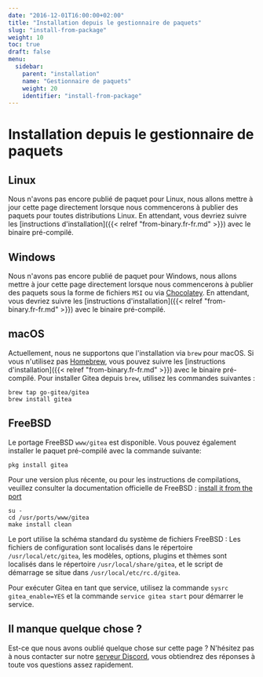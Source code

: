 ```yaml
---
date: "2016-12-01T16:00:00+02:00"
title: "Installation depuis le gestionnaire de paquets"
slug: "install-from-package"
weight: 10
toc: true
draft: false
menu:
  sidebar:
    parent: "installation"
    name: "Gestionnaire de paquets"
    weight: 20
    identifier: "install-from-package"
---
```


# Installation depuis le gestionnaire de paquets

## Linux

Nous n'avons pas encore publié de paquet pour Linux, nous allons mettre à jour cette page directement lorsque nous commencerons à publier des paquets pour toutes distributions Linux. En attendant, vous devriez suivre les [instructions d'installation]({{< relref "from-binary.fr-fr.md" >}}) avec le binaire pré-compilé.

## Windows

Nous n'avons pas encore publié de paquet pour Windows, nous allons mettre à jour cette page directement lorsque nous commencerons à publier des paquets sous la forme de fichiers `MSI` ou via [Chocolatey](https://chocolatey.org/). En attendant, vous devriez suivre les [instructions d'installation]({{< relref "from-binary.fr-fr.md" >}}) avec le binaire pré-compilé.

## macOS

Actuellement, nous ne supportons que l'installation via `brew` pour macOS. Si vous n'utilisez pas [Homebrew](http://brew.sh/), vous pouvez suivre les [instructions d'installation]({{< relref "from-binary.fr-fr.md" >}}) avec le binaire pré-compilé. Pour installer Gitea depuis `brew`, utilisez les commandes suivantes :

```
brew tap go-gitea/gitea
brew install gitea
```

## FreeBSD

Le portage FreeBSD `www/gitea` est disponible.  Vous pouvez également installer le paquet pré-compilé avec la commande suivante:

```
pkg install gitea
```

Pour une version plus récente, ou pour les instructions de compilations, veuillez consulter la documentation officielle de FreeBSD : [install it from the port](https://www.freebsd.org/doc/handbook/ports-using.html)

```
su -
cd /usr/ports/www/gitea
make install clean
```

Le port utilise la schéma standard du système de fichiers FreeBSD : Les fichiers de configuration sont localisés dans le répertoire `/usr/local/etc/gitea`, les modèles, options, plugins et thèmes sont localisés dans le répertoire `/usr/local/share/gitea`, et le script de démarrage se situe dans `/usr/local/etc/rc.d/gitea`.

Pour exécuter Gitea en tant que service, utilisez la commande `sysrc gitea_enable=YES` et la commande `service gitea start` pour démarrer le service.

## Il manque quelque chose ?

Est-ce que nous avons oublié quelque chose sur cette page ? N'hésitez pas à nous contacter sur notre [serveur Discord](https://discord.gg/Gitea), vous obtiendrez des réponses à toute vos questions assez rapidement.
